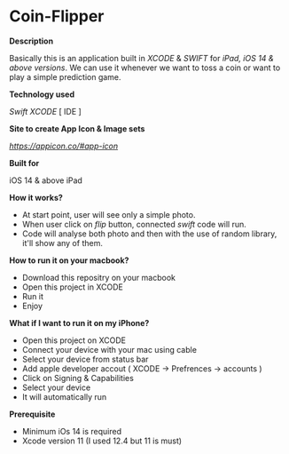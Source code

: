 # Coin-Flipper

**Description**

Basically this is an application built in *XCODE* & *SWIFT* for *iPad, iOS 14 & above versions*. We can use it whenever we want to toss a coin or want to play a simple prediction game.

**Technology used**

*Swift*
*XCODE* [ IDE ]

**Site to create App Icon & Image sets**

*https://appicon.co/#app-icon*

**Built for**

iOS 14 & above
iPad

**How it works?**

- At start point, user will see only a simple photo.
- When user click on *flip* button, connected *swift* code will run.
- Code will analyse both photo and then with the use of random library, it'll show any of them.

**How to run it on your macbook?**

- Download this repositry on your macbook
- Open this project in XCODE
- Run it
- Enjoy

**What if I want to run it on my iPhone?**

- Open this project on XCODE
- Connect your device with your mac using cable
- Select your device from status bar
- Add apple developer accout ( XCODE -> Prefrences -> accounts )
- Click on Signing & Capabilities
- Select your device
- It will automatically run

**Prerequisite**

- Minimum iOs 14 is required
- Xcode version 11 (I used 12.4 but 11 is must)
